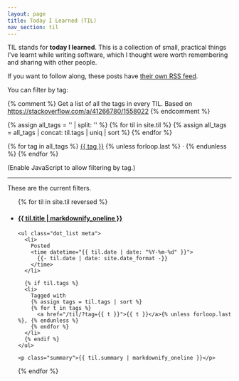 ```yaml
---
layout: page
title: Today I Learned (TIL)
nav_section: til
---
```

TIL stands for **today I learned**.
This is a collection of small, practical things I've learnt while writing software, which I thought were worth remembering and sharing with other people.

If you want to follow along, these posts have [their own RSS feed](/til/atom.xml).

<p>
  You can filter by tag:

  {% comment %}
    Get a list of all the tags in every TIL.
    Based on https://stackoverflow.com/a/41266780/1558022
  {% endcomment %}

  {% assign all_tags = '' | split: '' %}
  {% for til in site.til %}
    {% assign all_tags = all_tags | concat: til.tags | uniq | sort %}
  {% endfor %}

  {% for tag in all_tags %}
    <a href="/til/?tag={{ tag }}">{{ tag }}</a>
    {% unless forloop.last %} · {% endunless %}
  {% endfor %}
</p>

<script>
  function filterByTag(selectedTag) {
    var visibleTils = 0;

    document
      .querySelectorAll("#list_of_tils > li")
      .forEach(function(liElem) {
        const tags = liElem.getAttribute("data-tags").split(" ");

        if (tags.includes(selectedTag)) {
          liElem.style.display = "block";
        } else {
          liElem.style.display = "none";
        }
      });

    const filterStatus = document.querySelector("#filter_status");

    filterStatus.innerHTML = `Showing TILs tagged with <span class="selected_tag">${selectedTag}</span>. <a href="/til/" class="clear_filters">[x]</a>`;
    filterStatus.style.display = "block";
  }

  window.addEventListener("DOMContentLoaded", function() {
    const selectedTag = new URLSearchParams(window.location.search).get("tag");

    if (selectedTag !== null) {
      filterByTag(selectedTag);
    }

    document.querySelector("#tag_cloud").style.display = "block";
  });
</script>

<noscript>
  <p>
    (Enable JavaScript to allow filtering by tag.)
  </p>
</noscript>

---

<p id="filter_status">These are the current filters.</p>

<ul id="list_of_tils" class="plain_list">
{% for til in site.til reversed %}
  <li data-tags="{{ til.tags | join }}">
    <h4><a href="{{ til.url }}">{{ til.title | markdownify_oneline }}</a></h4>

    <ul class="dot_list meta">
      <li>
        Posted
        <time datetime="{{ til.date | date: "%Y-%m-%d" }}">
          {{- til.date | date: site.date_format -}}
        </time>
      </li>

      {% if til.tags %}
      <li>
        Tagged with
        {% assign tags = til.tags | sort %}
        {% for t in tags %}
          <a href="/til/?tag={{ t }}">{{ t }}</a>{% unless forloop.last %}, {% endunless %}
        {% endfor %}
      </li>
      {% endif %}
    </ul>

    <p class="summary">{{ til.summary | markdownify_oneline }}</p>
  </li>
{% endfor %}
</ul>
